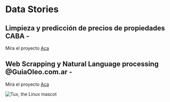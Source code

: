 # Data Stories

## Limpieza y predicción de precios de propiedades CABA - 

Mira el proyecto [Aca](https://github.com/JoaquinTemp87/data-stories/tree/master/Data%20cleaning%20-%20Properatti)

## Web Scrapping y Natural Language processing  @GuiaOleo.com.ar -

Mira el proyecto [Aca](https://github.com/JoaquinTemp87/data-stories/tree/master/Web%20Scapping%20-%20GuiaOleo)


![Tux, the Linux mascot](/assets/images/tux.png)
